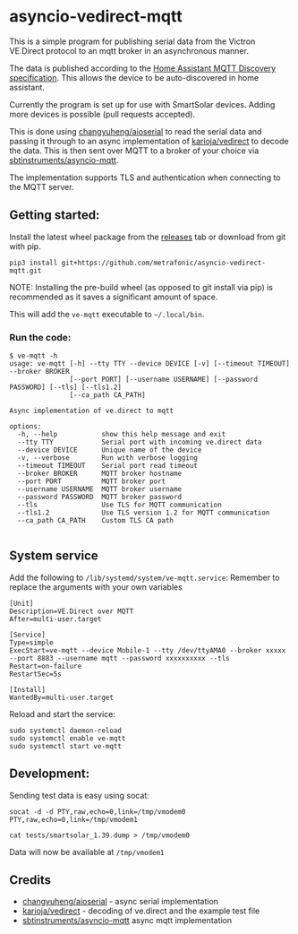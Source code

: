 # asyncio-vedirect-mqtt

This is a simple program for publishing serial data from the Victron VE.Direct protocol
to an mqtt broker in an asynchronous manner. 

The data is published according to the [Home Assistant MQTT Discovery specification](https://www.home-assistant.io/docs/mqtt/discovery/). This allows the device to be auto-discovered in home assistant.

Currently the program is set up for use with SmartSolar devices. Adding more devices is possible (pull requests accepted).

This is done using [changyuheng/aioserial](https://github.com/changyuheng/aioserial) to read the serial data and passing it through 
to an async implementation of [karioja/vedirect](https://github.com/karioja/vedirect) to decode the data. This is then sent over MQTT to a 
broker of your choice via [sbtinstruments/asyncio-mqtt](https://github.com/sbtinstruments/asyncio-mqtt).

The implementation supports TLS and authentication when connecting to the MQTT server.

## Getting started:
Install the latest wheel package from the [releases](https://github.com/metrafonic/asyncio-vedirect-mqtt/releases/latest) tab or
download from git with pip.
```commandline
pip3 install git+https://github.com/metrafonic/asyncio-vedirect-mqtt.git
```
NOTE: Installing the pre-build wheel (as opposed to git install via pip) is recommended as it saves a significant amount of space.

This will add the `ve-mqtt` executable to `~/.local/bin`.

### Run the code:
```text
$ ve-mqtt -h
usage: ve-mqtt [-h] --tty TTY --device DEVICE [-v] [--timeout TIMEOUT] --broker BROKER
               [--port PORT] [--username USERNAME] [--password PASSWORD] [--tls] [--tls1.2]
               [--ca_path CA_PATH]

Async implementation of ve.direct to mqtt

options:
  -h, --help           show this help message and exit
  --tty TTY            Serial port with incoming ve.direct data
  --device DEVICE      Unique name of the device
  -v, --verbose        Run with verbose logging
  --timeout TIMEOUT    Serial port read timeout
  --broker BROKER      MQTT broker hostname
  --port PORT          MQTT broker port
  --username USERNAME  MQTT broker username
  --password PASSWORD  MQTT broker password
  --tls                Use TLS for MQTT communication
  --tls1.2             Use TLS version 1.2 for MQTT communication
  --ca_path CA_PATH    Custom TLS CA path


```

## System service
Add the following to `/lib/systemd/system/ve-mqtt.service`:
Remember to replace the arguments with your own variables
```text
[Unit]
Description=VE.Direct over MQTT
After=multi-user.target

[Service]
Type=simple
ExecStart=ve-mqtt --device Mobile-1 --tty /dev/ttyAMA0 --broker xxxxx --port 8883 --username mqtt --password xxxxxxxxxx --tls
Restart=on-failure
RestartSec=5s

[Install]
WantedBy=multi-user.target
```
Reload and start the service:
```commandline
sudo systemctl daemon-reload
sudo systemctl enable ve-mqtt
sudo systemctl start ve-mqtt
```

## Development:
Sending test data is easy using socat:
```commandline
socat -d -d PTY,raw,echo=0,link=/tmp/vmodem0 PTY,raw,echo=0,link=/tmp/vmodem1
```
```commandline
cat tests/smartsolar_1.39.dump > /tmp/vmodem0
```
Data will now be available at `/tmp/vmodem1`

## Credits
- [changyuheng/aioserial](https://github.com/changyuheng/aioserial) - async serial implementation
- [karioja/vedirect](https://github.com/karioja/vedirect) - decoding of ve.direct and the example test file
- [sbtinstruments/asyncio-mqtt](https://github.com/sbtinstruments/asyncio-mqtt) async mqtt implementation